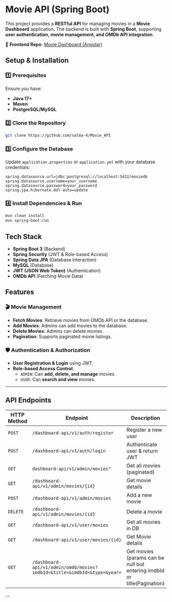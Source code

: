 # **Movie API (Spring Boot)**

This project provides a **RESTful API** for managing movies in a **Movie Dashboard** application. The backend is built with **Spring Boot**, supporting **user authentication, movie management, and OMDb API integration**.

🔗 **Frontend Repo**: [Movie Dashboard (Angular)](https://github.com/salma-4/Movie_Dashboard)


## **Setup & Installation**
### **1️⃣ Prerequisites**
Ensure you have:
- **Java 17+**
- **Maven**
- **PostgreSQL/MySQL**

### **2️⃣ Clone the Repository**
```bash
git clone https://github.com/salma-4/Movie_API

```

### **3️⃣ Configure the Database**
Update `application.properties` or `application.yml` with your database credentials:
```properties
spring.datasource.url=jdbc:postgresql://localhost:5432/moviedb
spring.datasource.username=your_username
spring.datasource.password=your_password
spring.jpa.hibernate.ddl-auto=update
```

### **4️⃣ Install Dependencies & Run**
```bash
mvn clean install
mvn spring-boot:run
```

## **Tech Stack**
- **Spring Boot 3** (Backend)
- **Spring Security** (JWT & Role-based Access)
- **Spring Data JPA** (Database Interaction)
- **MySQL** (Database)
- **JWT (JSON Web Token)** (Authentication)
- **OMDb API** (Fetching Movie Data)

[//]: # (- **Swagger/OpenAPI** &#40;API Documentation&#41;)


## **Features**
### **🎬 Movie Management**
- **Fetch Movies**: Retrieve movies from OMDb API or the database.
- **Add Movies**: Admins can add movies to the database.
- **Delete Movies**: Admins can delete movies.
- **Pagination**: Supports paginated movie listings.

### **🛡️ Authentication & Authorization**
- **User Registration & Login** using JWT.
- **Role-based Access Control**:
    - `ADMIN`: Can **add, delete, and manage** movies.
    - `USER`: Can **search and view** movies.

---

## **API Endpoints**
| HTTP Method | Endpoint                                                                 | Description                                                             | Access |
|-------------|--------------------------------------------------------------------------|-------------------------------------------------------------------------|--------|
| `POST`      | `/dashboard-api/v1/auth/register`                                        | Register a new user                                                     | Public |
| `POST`      | `/dashboard-api/v1/auth/login`                                           | Authenticate user & return JWT                                          | Public |
| `GET`       | `dashboard-api/v1/admin/movies"`                                         | Get all movies (paginated)                                              | Admin  |
| `GET`       | `/dashboard-api/v1/admin/movies/{id}`                                    | Get movie details                                                       | Admin  |
| `POST`      | `/dashboard-api/v1/admin/movies`                                         | Add a new movie                                                         | Admin  |
| `DELETE`    | `/dashboard-api/v1/admin/movies/{id}`                                    | Delete a movie                                                          | Admin  |
| `GET`       | `/dashboard-api/v1/user/movies`                                          | Get all movies in DB                                                    | USER   |
| `GET`       | `/dashboard-api/v1/user/movies/{id}`                                     | Get Movie details                                                       | USER   |
| `GET`       | `/dashboard-api/v1/admin/omdb/movies?imdbId=&title=&imdbId=&type=&year=` | Get movies (params can be null but entering imdbId or title(Pagination) | Admin  |

--